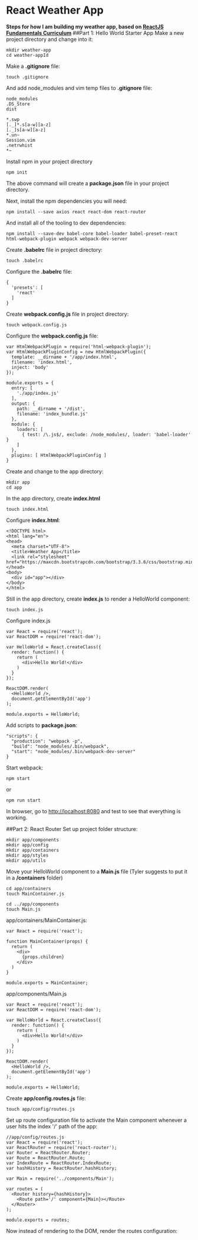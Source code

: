 # React Weather App
**Steps for how I am building my weather app, based on [ReactJS Fundamentals Curriculum](https://github.com/ReactjsProgram/react-fundamentals-curriculum)**
##Part 1: Hello World Starter App
Make a new project directory and change into it:

```
mkdir weather-app
cd weather-appId
```

Make a **.gitignore** file:

```
touch .gitignore
```

And add node_modules and vim temp files to **.gitignore** file:

```
node_modules
.DS_Store
dist

*.swp
[._]*.s[a-w][a-z]
[._]s[a-w][a-z]
*.un~
Session.vim
.netrwhist
*~
```

Install npm in your project directory

```
npm init
```
The above command will create a **package.json** file in your project directory.

Next, install the npm dependencies you will need:

```
npm install --save axios react react-dom react-router
```

And install all of the tooling to dev dependencies:

```
npm install --save-dev babel-core babel-loader babel-preset-react html-webpack-plugin webpack webpack-dev-server
```
Create **.babelrc** file in project directory:

```
touch .babelrc
```

Configure the **.babelrc** file:

```
{
  'presets': [
    'react'
  ]
}
```

Create **webpack.config.js** file in project directory:

```
touch webpack.config.js
```

Configure the **webpack.config.js** file:

```
var HtmlWebpackPlugin = require('html-webpack-plugin');
var HtmlWebpackPluginConfig = new HtmlWebpackPlugin({
  template: __dirname + '/app/index.html',
  filename: 'index.html',
  inject: 'body'
});

module.exports = {
  entry: [
    './app/index.js'
  ],
  output: {
    path: __dirname + '/dist',
    filename: 'index_bundle.js'
  },
  module: {
    loaders: [
      { test: /\.js$/, exclude: /node_modules/, loader: 'babel-loader' }
    ]
  },
  plugins: [ HtmlWebpackPluginConfig ]
}
```

Create and change to the app directory:

```
mkdir app
cd app
```

In the app directory, create **index.html**

```
touch index.html
```

Configure **index.html**:

```
<!DOCTYPE html>
<html lang="en">
<head>
  <meta charset="UTF-8">
  <title>Weather App</title>
  <link rel="stylesheet" href="https://maxcdn.bootstrapcdn.com/bootstrap/3.3.6/css/bootstrap.min.css">
</head>
<body>
  <div id="app"></div>
</body>
</html>
```

Still in the app directory, create **index.js** to render a HelloWorld component:

```
touch index.js
```

Configure index.js

```
var React = require('react');
var ReactDOM = require('react-dom');

var HelloWorld = React.createClass({
  render: function() {
    return (
      <div>Hello World!</div>
    )
  }
});

ReactDOM.render(
  <HelloWorld />,
  document.getElementById('app')
);

module.exports = HelloWorld;
```

Add scripts to **package.json**:

```
"scripts": {
  "production": "webpack -p",
  "build": "node_modules/.bin/webpack",
  "start": "node_modules/.bin/webpack-dev-server"
}
```

Start webpack:

```
npm start
```
or

```
npm run start
```

In browser, go to [http://localhost:8080](http://localhost:8080) and test to see that everything is working.

##Part 2: React Router
Set up project folder structure:

```
mkdir app/components
mkdir app/config
mkdir app/containers
mkdir app/styles
mkdir app/utils
```

Move your HelloWorld component to a **Main.js** file (Tyler suggests to put it in a **/containers** folder)

```
cd app/containers
touch MainContainer.js

cd ../app/components
touch Main.js
```

app/containers/MainContainer.js:

```
var React = require('react');

function MainContainer(props) {
  return (
    <div>
      {props.children}
    </div>
  )
}

module.exports = MainContainer;
```

app/components/Main.js

```
var React = require('react');
var ReactDOM = require('react-dom');

var HelloWorld = React.createClass({
  render: function() {
    return (
      <div>Hello World!</div>
    )
  }
});

ReactDOM.render(
  <HelloWorld />,
  document.getElementById('app')
);

module.exports = HelloWorld;

```

Create **app/config.routes.js** file:

```
touch app/config/routes.js
```
Set up route configuration file to activate the Main component whenever a user hits the index '/' path of the app:

```
//app/config/routes.js
var React = require('react');
var ReactRouter = require('react-router');
var Router = ReactRouter.Router;
var Route = ReactRouter.Route;
var IndexRoute = ReactRouter.IndexRoute;
var hashHistory = ReactRouter.hashHistory;

var Main = require('../components/Main');

var routes = (
  <Router history={hashHistory}>
    <Route path='/' component={Main}></Route>
  </Router>
);

module.exports = routes;
```

Now instead of rendering to the DOM, render the routes configuration:

```
```